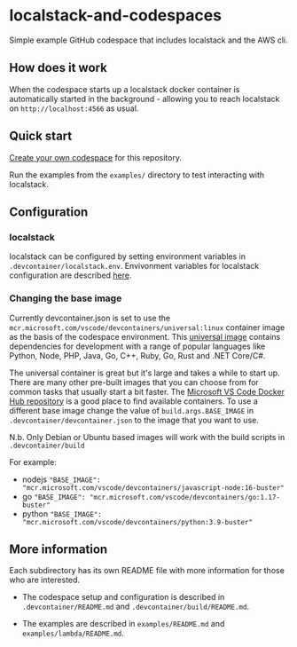 # localstack-and-codespaces

Simple example GitHub codespace that includes localstack and the AWS cli.


## How does it work

When the codespace starts up a localstack docker container is automatically started in the background - allowing you to reach localstack on `http://localhost:4566` as usual.


## Quick start

[Create your own codespace](https://docs.github.com/en/codespaces/developing-in-codespaces/creating-a-codespace) for this repository.

Run the examples from the `examples/` directory to test interacting with localstack.

## Configuration

### localstack

localstack can be configured by setting environment variables in `.devcontainer/localstack.env`. Envivonment variables for localstack configuration are described [here](https://github.com/localstack/localstack#configuration).


### Changing the base image 

Currently devcontainer.json is set to use the `mcr.microsoft.com/vscode/devcontainers/universal:linux` container image as the basis of the codespace environment. This [universal image](https://github.com/microsoft/vscode-dev-containers/tree/main/containers/codespaces-linux) contains dependencies for development with a range of popular languages like Python, Node, PHP, Java, Go, C++, Ruby, Go, Rust and .NET Core/C#. 

The universal container is great but it's large and takes a while to start up. There are many other pre-built images that you can choose from for common tasks that usually start a bit faster. The [Microsoft VS Code Docker Hub repository](https://hub.docker.com/_/microsoft-vscode-devcontainers) is a good place to find available containers. To use a different base image change the value of `build.args.BASE_IMAGE` in `.devcontainer/devcontainer.json` to the image that you want to use.

N.b. Only Debian or Ubuntu based images will work with the build scripts in `.devcontainer/build`

For example:

 - nodejs `"BASE_IMAGE": "mcr.microsoft.com/vscode/devcontainers/javascript-node:16-buster"`
 - go `"BASE_IMAGE": "mcr.microsoft.com/vscode/devcontainers/go:1.17-buster"`
 - python  `"BASE_IMAGE": "mcr.microsoft.com/vscode/devcontainers/python:3.9-buster"`


## More information

Each subdirectory has its own README file with more information for those who are interested.

- The codespace setup and configuration is described in `.devcontainer/README.md` and `.devcontainer/build/README.md`.

- The examples are described in `examples/README.md` and `examples/lambda/README.md`.

